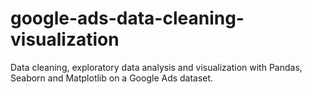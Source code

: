 # google-ads-data-cleaning-visualization
Data cleaning, exploratory data analysis and visualization with Pandas, Seaborn and Matplotlib on a Google Ads dataset.
